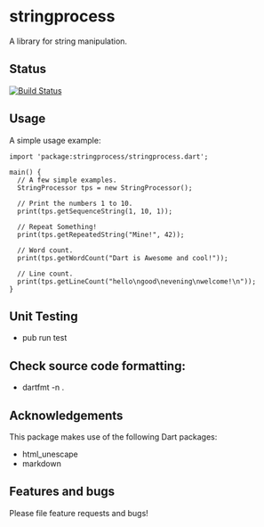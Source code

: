 # stringprocess

A library for string manipulation.

## Status

[![Build Status](https://travis-ci.org/daftspaniel/stringprocess.svg?branch=master)](https://travis-ci.org/daftspaniel/stringprocess)

## Usage

A simple usage example:

    import 'package:stringprocess/stringprocess.dart';
    
    main() {
      // A few simple examples.
      StringProcessor tps = new StringProcessor();

      // Print the numbers 1 to 10.
      print(tps.getSequenceString(1, 10, 1));

      // Repeat Something!
      print(tps.getRepeatedString("Mine!", 42));

      // Word count.
      print(tps.getWordCount("Dart is Awesome and cool!"));

      // Line count.
      print(tps.getLineCount("hello\ngood\nevening\nwelcome!\n"));
    }

## Unit Testing

  + pub run test

## Check source code formatting:
  + dartfmt -n .

## Acknowledgements
This package makes use of the following Dart packages:

  + html_unescape
  + markdown

## Features and bugs

Please file feature requests and bugs!
